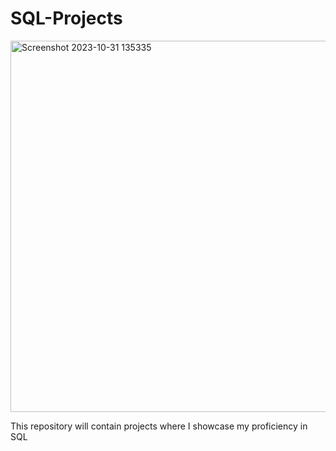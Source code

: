 # SQL-Projects
<img width="594" alt="Screenshot 2023-10-31 135335" src="https://github.com/DorothyOk/SQL-Projects/assets/146881329/ecc02d61-6901-48e2-9eb2-ecc1592fca0e">

This repository will contain projects where I showcase my proficiency in SQL
